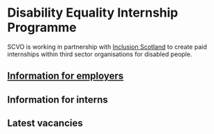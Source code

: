 # Disability Equality Internship Programme

SCVO is working in partnership with [Inclusion Scotland](http://www.inclusionscotland.org/) to create paid internships within third sector organisations for disabled people.

## [Information for employers](information-for-employers.md)

## Information for interns

## Latest vacancies
